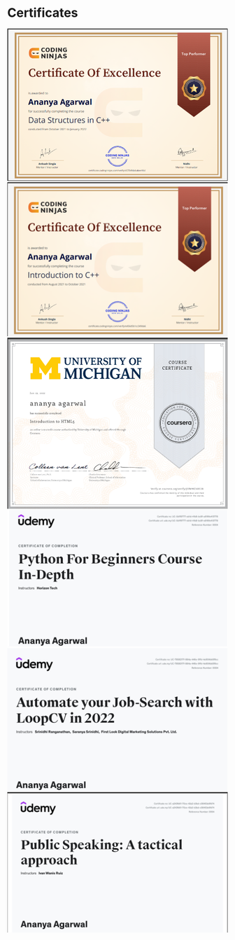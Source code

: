 # Certificates

<img src="https://github.com/ananya-agarwal/Certificates/blob/main/CodingNinja_DSA.png" width=600>
<br>

<img src="https://github.com/ananya-agarwal/Certificates/blob/main/CodingNinja_CPP.png" width=600>
<br>

<img src="https://github.com/ananya-agarwal/Certificates/blob/main/Coursera_HTML.png" width=600>
<br>

<img src="https://github.com/ananya-agarwal/Certificates/blob/main/Udemy_Python.png" width=600>
<br>

<img src="https://github.com/ananya-agarwal/Certificates/blob/main/Ananya_LOOPCV_Udemy.png" width=600>
<br>

<img src="https://github.com/ananya-agarwal/Certificates/blob/main/Udemy_PublicSpeaking.png" width=600>
<br>
